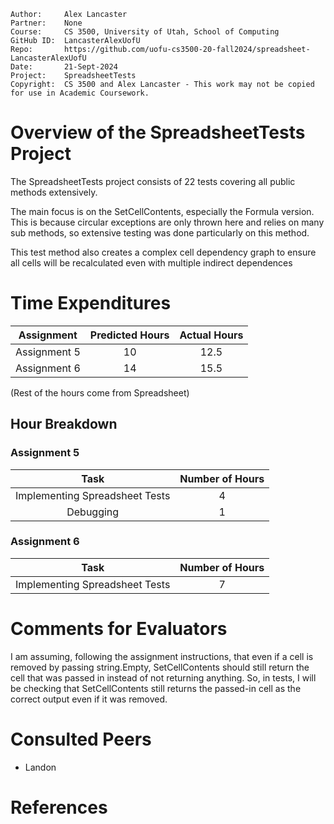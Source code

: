 ```
Author:     Alex Lancaster
Partner:    None
Course:     CS 3500, University of Utah, School of Computing
GitHub ID:  LancasterAlexUofU
Repo:       https://github.com/uofu-cs3500-20-fall2024/spreadsheet-LancasterAlexUofU
Date:       21-Sept-2024
Project:    SpreadsheetTests
Copyright:  CS 3500 and Alex Lancaster - This work may not be copied for use in Academic Coursework.
```

# Overview of the SpreadsheetTests Project
The SpreadsheetTests project consists of 22 tests covering all public methods extensively.

The main focus is on the SetCellContents, especially the Formula version. This is because 
circular exceptions are only thrown here and relies on many sub methods, so extensive testing
was done particularly on this method.

This test method also creates a complex cell dependency graph to ensure all cells will be recalculated
even with multiple indirect dependences

# Time Expenditures

| Assignment | Predicted Hours | Actual Hours|
| :---------:| :-------------: | :---------: |
| Assignment 5 | 10 | 12.5 |
| Assignment 6 | 14 | 15.5 |

(Rest of the hours come from Spreadsheet)

 ## Hour Breakdown

 ### Assignment 5
| Task | Number of Hours |
| :--------:| :--------:
| Implementing Spreadsheet Tests | 4 |
| Debugging | 1 |

### Assignment 6
| Task | Number of Hours |
| :--------:| :--------:
| Implementing Spreadsheet Tests | 7 |

# Comments for Evaluators
I am assuming, following the assignment instructions, that even if a cell is removed
by passing string.Empty, SetCellContents should still return the cell that was passed in
instead of not returning anything. So, in tests, I will be checking that SetCellContents
still returns the passed-in cell as the correct output  even if it was removed.

# Consulted Peers
- Landon

# References
